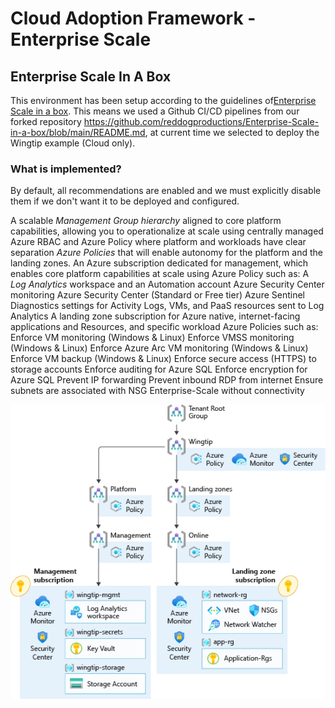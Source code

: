 
# Cloud Adoption Framework - Enterprise Scale

## Enterprise Scale In A Box

This environment has been setup according to the guidelines of[Enterprise Scale in a box](https://github.com/Azure/Enterprise-Scale/blob/main/docs/enterprise-scale-iab/README.md).
This means we used a Github CI/CD pipelines from our forked repository <https://github.com/reddogproductions/Enterprise-Scale-in-a-box/blob/main/README.md>, at current time we selected to deploy the Wingtip example (Cloud only).

### What is implemented?

By default, all recommendations are enabled and we must explicitly disable them if we don't want it to be deployed and configured.

A scalable *Management Group hierarchy* aligned to core platform capabilities, allowing you to operationalize at scale using centrally managed Azure RBAC and Azure Policy where platform and workloads have clear separation
*Azure Policies* that will enable autonomy for the platform and the landing zones.
An Azure subscription dedicated for management, which enables core platform capabilities at scale using Azure Policy such as:
A *Log Analytics* workspace and an Automation account
Azure Security Center monitoring
Azure Security Center (Standard or Free tier)
Azure Sentinel
Diagnostics settings for Activity Logs, VMs, and PaaS resources sent to Log Analytics
A landing zone subscription for Azure native, internet-facing applications and Resources, and specific workload Azure Policies such as:
Enforce VM monitoring (Windows & Linux)
Enforce VMSS monitoring (Windows & Linux)
Enforce Azure Arc VM monitoring (Windows & Linux)
Enforce VM backup (Windows & Linux)
Enforce secure access (HTTPS) to storage accounts
Enforce auditing for Azure SQL
Enforce encryption for Azure SQL
Prevent IP forwarding
Prevent inbound RDP from internet
Ensure subnets are associated with NSG
Enterprise-Scale without connectivity

![Wingtip](https://github.com/reddogproductions/Enterprise-Scale-in-a-box/blob/main/docs/reference/wingtip/media/es-without-networking.PNG)
